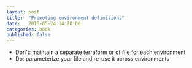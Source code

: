 ```yaml
---
layout: post
title:  "Promoting environment definitions"
date:   2016-05-24 14:20:00
categories: book
published: false
---
```


- Don't: maintain a separate terraform or cf file for each environment
- Do: parameterize your file and re-use it across environments


